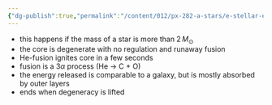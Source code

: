 ```yaml
---
{"dg-publish":true,"permalink":"/content/012/px-282-a-stars/e-stellar-evolution/px-285-e5c-helium-flash/","created":"2024-11-26T10:15:55.562+00:00","updated":"2024-11-26T10:20:36.257+00:00"}
---
```


- this happens if the mass of a star is more than $2\,M_{\odot}$
- the core is degenerate with no regulation and runaway fusion
- He-fusion ignites core in a few seconds
- fusion is a $3\alpha$ process (He $\to$ C + O)
- the energy released is comparable to a galaxy, but is mostly absorbed by outer layers
- ends when degeneracy is lifted
